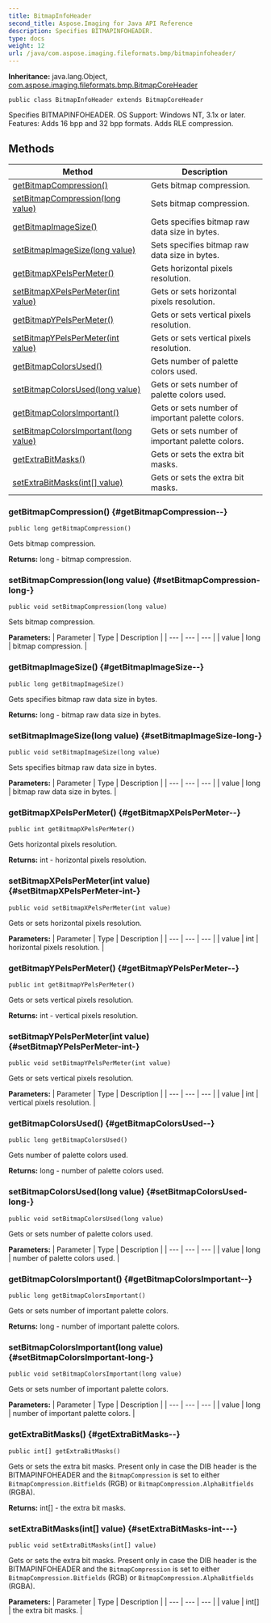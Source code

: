 ```yaml
---
title: BitmapInfoHeader
second_title: Aspose.Imaging for Java API Reference
description: Specifies BITMAPINFOHEADER.
type: docs
weight: 12
url: /java/com.aspose.imaging.fileformats.bmp/bitmapinfoheader/
---
```

**Inheritance:**
java.lang.Object, [com.aspose.imaging.fileformats.bmp.BitmapCoreHeader](../../com.aspose.imaging.fileformats.bmp/bitmapcoreheader)
```
public class BitmapInfoHeader extends BitmapCoreHeader
```

Specifies BITMAPINFOHEADER. OS Support: Windows NT, 3.1x or later. Features: Adds 16 bpp and 32 bpp formats. Adds RLE compression.
## Methods

| Method | Description |
| --- | --- |
| [getBitmapCompression()](#getBitmapCompression--) | Gets bitmap compression. |
| [setBitmapCompression(long value)](#setBitmapCompression-long-) | Sets bitmap compression. |
| [getBitmapImageSize()](#getBitmapImageSize--) | Gets specifies bitmap raw data size in bytes. |
| [setBitmapImageSize(long value)](#setBitmapImageSize-long-) | Sets specifies bitmap raw data size in bytes. |
| [getBitmapXPelsPerMeter()](#getBitmapXPelsPerMeter--) | Gets horizontal pixels resolution. |
| [setBitmapXPelsPerMeter(int value)](#setBitmapXPelsPerMeter-int-) | Gets or sets horizontal pixels resolution. |
| [getBitmapYPelsPerMeter()](#getBitmapYPelsPerMeter--) | Gets or sets vertical pixels resolution. |
| [setBitmapYPelsPerMeter(int value)](#setBitmapYPelsPerMeter-int-) | Gets or sets vertical pixels resolution. |
| [getBitmapColorsUsed()](#getBitmapColorsUsed--) | Gets number of palette colors used. |
| [setBitmapColorsUsed(long value)](#setBitmapColorsUsed-long-) | Gets or sets number of palette colors used. |
| [getBitmapColorsImportant()](#getBitmapColorsImportant--) | Gets or sets number of important palette colors. |
| [setBitmapColorsImportant(long value)](#setBitmapColorsImportant-long-) | Gets or sets number of important palette colors. |
| [getExtraBitMasks()](#getExtraBitMasks--) | Gets or sets the extra bit masks. |
| [setExtraBitMasks(int[] value)](#setExtraBitMasks-int---) | Gets or sets the extra bit masks. |
### getBitmapCompression() {#getBitmapCompression--}
```
public long getBitmapCompression()
```


Gets bitmap compression.

**Returns:**
long - bitmap compression.
### setBitmapCompression(long value) {#setBitmapCompression-long-}
```
public void setBitmapCompression(long value)
```


Sets bitmap compression.

**Parameters:**
| Parameter | Type | Description |
| --- | --- | --- |
| value | long | bitmap compression. |

### getBitmapImageSize() {#getBitmapImageSize--}
```
public long getBitmapImageSize()
```


Gets specifies bitmap raw data size in bytes.

**Returns:**
long - bitmap raw data size in bytes.
### setBitmapImageSize(long value) {#setBitmapImageSize-long-}
```
public void setBitmapImageSize(long value)
```


Sets specifies bitmap raw data size in bytes.

**Parameters:**
| Parameter | Type | Description |
| --- | --- | --- |
| value | long | bitmap raw data size in bytes. |

### getBitmapXPelsPerMeter() {#getBitmapXPelsPerMeter--}
```
public int getBitmapXPelsPerMeter()
```


Gets horizontal pixels resolution.

**Returns:**
int - horizontal pixels resolution.
### setBitmapXPelsPerMeter(int value) {#setBitmapXPelsPerMeter-int-}
```
public void setBitmapXPelsPerMeter(int value)
```


Gets or sets horizontal pixels resolution.

**Parameters:**
| Parameter | Type | Description |
| --- | --- | --- |
| value | int | horizontal pixels resolution. |

### getBitmapYPelsPerMeter() {#getBitmapYPelsPerMeter--}
```
public int getBitmapYPelsPerMeter()
```


Gets or sets vertical pixels resolution.

**Returns:**
int - vertical pixels resolution.
### setBitmapYPelsPerMeter(int value) {#setBitmapYPelsPerMeter-int-}
```
public void setBitmapYPelsPerMeter(int value)
```


Gets or sets vertical pixels resolution.

**Parameters:**
| Parameter | Type | Description |
| --- | --- | --- |
| value | int | vertical pixels resolution. |

### getBitmapColorsUsed() {#getBitmapColorsUsed--}
```
public long getBitmapColorsUsed()
```


Gets number of palette colors used.

**Returns:**
long - number of palette colors used.
### setBitmapColorsUsed(long value) {#setBitmapColorsUsed-long-}
```
public void setBitmapColorsUsed(long value)
```


Gets or sets number of palette colors used.

**Parameters:**
| Parameter | Type | Description |
| --- | --- | --- |
| value | long | number of palette colors used. |

### getBitmapColorsImportant() {#getBitmapColorsImportant--}
```
public long getBitmapColorsImportant()
```


Gets or sets number of important palette colors.

**Returns:**
long - number of important palette colors.
### setBitmapColorsImportant(long value) {#setBitmapColorsImportant-long-}
```
public void setBitmapColorsImportant(long value)
```


Gets or sets number of important palette colors.

**Parameters:**
| Parameter | Type | Description |
| --- | --- | --- |
| value | long | number of important palette colors. |

### getExtraBitMasks() {#getExtraBitMasks--}
```
public int[] getExtraBitMasks()
```


Gets or sets the extra bit masks. Present only in case the DIB header is the BITMAPINFOHEADER and the `BitmapCompression` is set to either `BitmapCompression.Bitfields` (RGB) or `BitmapCompression.AlphaBitfields` (RGBA).

**Returns:**
int[] - the extra bit masks.
### setExtraBitMasks(int[] value) {#setExtraBitMasks-int---}
```
public void setExtraBitMasks(int[] value)
```


Gets or sets the extra bit masks. Present only in case the DIB header is the BITMAPINFOHEADER and the `BitmapCompression` is set to either `BitmapCompression.Bitfields` (RGB) or `BitmapCompression.AlphaBitfields` (RGBA).

**Parameters:**
| Parameter | Type | Description |
| --- | --- | --- |
| value | int[] | the extra bit masks. |

